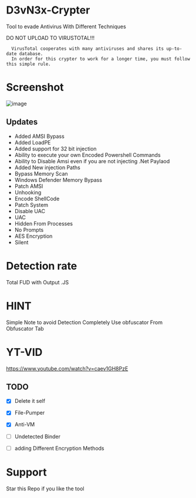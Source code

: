 # D3vN3x-Crypter
Tool to evade Antivirus With Different Techniques

DO NOT UPLOAD TO VIRUSTOTAL!!!
```
  VirusTotal cooperates with many antiviruses and shares its up-to-date database.
  In order for this crypter to work for a longer time, you must follow this simple rule.
```

# Screenshot

![image](https://github.com/NatsuCd/D3vN3x-Crypter/assets/170551599/9f03ffbe-05cd-406a-80b3-4644d7b18de6)



## Updates
- Added AMSI Bypass
- Added LoadPE
- Added support for  32 bit injection
- Ability to execute your own Encoded Powershell Commands
- Ability to Disable Amsi even if you are not injecting .Net Paylaod
- Added New injection Paths
- Bypass Memory Scan
- Windows Defender Memory Bypass
- Patch AMSI
- Unhooking
- Encode ShellCode
- Patch System
- Disable UAC
- UAC
- Hidden From Processes
- No Prompts
- AES Encryption
- Silent


# Detection rate 

Total FUD  with Output .JS

 # HINT 
 
 Simple Note to avoid Detection Completely Use obfuscator From Obfuscator Tab
 
 # YT-VID
 
 https://www.youtube.com/watch?v=caev1GH8PzE
 
  ## TODO

- [x] Delete it self
- [x] File-Pumper 
- [x] Anti-VM
- [ ] Undetected Binder
- [ ] adding Different Encryption Methods 

 
 # Support 
 
 Star this Repo if you like the tool
 

